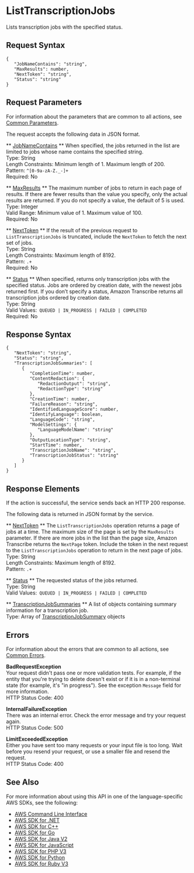 # ListTranscriptionJobs<a name="API_ListTranscriptionJobs"></a>

Lists transcription jobs with the specified status\.

## Request Syntax<a name="API_ListTranscriptionJobs_RequestSyntax"></a>

```
{
   "JobNameContains": "string",
   "MaxResults": number,
   "NextToken": "string",
   "Status": "string"
}
```

## Request Parameters<a name="API_ListTranscriptionJobs_RequestParameters"></a>

For information about the parameters that are common to all actions, see [Common Parameters](CommonParameters.md)\.

The request accepts the following data in JSON format\.

 ** [JobNameContains](#API_ListTranscriptionJobs_RequestSyntax) **   <a name="transcribe-ListTranscriptionJobs-request-JobNameContains"></a>
When specified, the jobs returned in the list are limited to jobs whose name contains the specified string\.  
Type: String  
Length Constraints: Minimum length of 1\. Maximum length of 200\.  
Pattern: `^[0-9a-zA-Z._-]+`   
Required: No

 ** [MaxResults](#API_ListTranscriptionJobs_RequestSyntax) **   <a name="transcribe-ListTranscriptionJobs-request-MaxResults"></a>
The maximum number of jobs to return in each page of results\. If there are fewer results than the value you specify, only the actual results are returned\. If you do not specify a value, the default of 5 is used\.  
Type: Integer  
Valid Range: Minimum value of 1\. Maximum value of 100\.  
Required: No

 ** [NextToken](#API_ListTranscriptionJobs_RequestSyntax) **   <a name="transcribe-ListTranscriptionJobs-request-NextToken"></a>
If the result of the previous request to `ListTranscriptionJobs` is truncated, include the `NextToken` to fetch the next set of jobs\.  
Type: String  
Length Constraints: Maximum length of 8192\.  
Pattern: `.+`   
Required: No

 ** [Status](#API_ListTranscriptionJobs_RequestSyntax) **   <a name="transcribe-ListTranscriptionJobs-request-Status"></a>
When specified, returns only transcription jobs with the specified status\. Jobs are ordered by creation date, with the newest jobs returned first\. If you don’t specify a status, Amazon Transcribe returns all transcription jobs ordered by creation date\.  
Type: String  
Valid Values:` QUEUED | IN_PROGRESS | FAILED | COMPLETED`   
Required: No

## Response Syntax<a name="API_ListTranscriptionJobs_ResponseSyntax"></a>

```
{
   "NextToken": "string",
   "Status": "string",
   "TranscriptionJobSummaries": [ 
      { 
         "CompletionTime": number,
         "ContentRedaction": { 
            "RedactionOutput": "string",
            "RedactionType": "string"
         },
         "CreationTime": number,
         "FailureReason": "string",
         "IdentifiedLanguageScore": number,
         "IdentifyLanguage": boolean,
         "LanguageCode": "string",
         "ModelSettings": { 
            "LanguageModelName": "string"
         },
         "OutputLocationType": "string",
         "StartTime": number,
         "TranscriptionJobName": "string",
         "TranscriptionJobStatus": "string"
      }
   ]
}
```

## Response Elements<a name="API_ListTranscriptionJobs_ResponseElements"></a>

If the action is successful, the service sends back an HTTP 200 response\.

The following data is returned in JSON format by the service\.

 ** [NextToken](#API_ListTranscriptionJobs_ResponseSyntax) **   <a name="transcribe-ListTranscriptionJobs-response-NextToken"></a>
The `ListTranscriptionJobs` operation returns a page of jobs at a time\. The maximum size of the page is set by the `MaxResults` parameter\. If there are more jobs in the list than the page size, Amazon Transcribe returns the `NextPage` token\. Include the token in the next request to the `ListTranscriptionJobs` operation to return in the next page of jobs\.  
Type: String  
Length Constraints: Maximum length of 8192\.  
Pattern: `.+` 

 ** [Status](#API_ListTranscriptionJobs_ResponseSyntax) **   <a name="transcribe-ListTranscriptionJobs-response-Status"></a>
The requested status of the jobs returned\.  
Type: String  
Valid Values:` QUEUED | IN_PROGRESS | FAILED | COMPLETED` 

 ** [TranscriptionJobSummaries](#API_ListTranscriptionJobs_ResponseSyntax) **   <a name="transcribe-ListTranscriptionJobs-response-TranscriptionJobSummaries"></a>
A list of objects containing summary information for a transcription job\.  
Type: Array of [TranscriptionJobSummary](API_TranscriptionJobSummary.md) objects

## Errors<a name="API_ListTranscriptionJobs_Errors"></a>

For information about the errors that are common to all actions, see [Common Errors](CommonErrors.md)\.

 **BadRequestException**   
Your request didn't pass one or more validation tests\. For example, if the entity that you're trying to delete doesn't exist or if it is in a non\-terminal state \(for example, it's "in progress"\)\. See the exception `Message` field for more information\.  
HTTP Status Code: 400

 **InternalFailureException**   
There was an internal error\. Check the error message and try your request again\.  
HTTP Status Code: 500

 **LimitExceededException**   
Either you have sent too many requests or your input file is too long\. Wait before you resend your request, or use a smaller file and resend the request\.  
HTTP Status Code: 400

## See Also<a name="API_ListTranscriptionJobs_SeeAlso"></a>

For more information about using this API in one of the language\-specific AWS SDKs, see the following:
+  [ AWS Command Line Interface](https://docs.aws.amazon.com/goto/aws-cli/transcribe-2017-10-26/ListTranscriptionJobs) 
+  [ AWS SDK for \.NET](https://docs.aws.amazon.com/goto/DotNetSDKV3/transcribe-2017-10-26/ListTranscriptionJobs) 
+  [ AWS SDK for C\+\+](https://docs.aws.amazon.com/goto/SdkForCpp/transcribe-2017-10-26/ListTranscriptionJobs) 
+  [ AWS SDK for Go](https://docs.aws.amazon.com/goto/SdkForGoV1/transcribe-2017-10-26/ListTranscriptionJobs) 
+  [ AWS SDK for Java V2](https://docs.aws.amazon.com/goto/SdkForJavaV2/transcribe-2017-10-26/ListTranscriptionJobs) 
+  [ AWS SDK for JavaScript](https://docs.aws.amazon.com/goto/AWSJavaScriptSDK/transcribe-2017-10-26/ListTranscriptionJobs) 
+  [ AWS SDK for PHP V3](https://docs.aws.amazon.com/goto/SdkForPHPV3/transcribe-2017-10-26/ListTranscriptionJobs) 
+  [ AWS SDK for Python](https://docs.aws.amazon.com/goto/boto3/transcribe-2017-10-26/ListTranscriptionJobs) 
+  [ AWS SDK for Ruby V3](https://docs.aws.amazon.com/goto/SdkForRubyV3/transcribe-2017-10-26/ListTranscriptionJobs) 